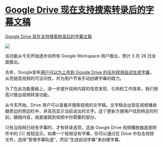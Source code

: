 # [Google Drive 现在支持搜索转录后的字幕文稿](https://github.com/jaaleng/jaaleng.github.io/issues/172)

[Google Drive 现在支持搜索转录后的字幕文稿](https://workspaceupdates.googleblog.com/2025/02/google-drive-video-transcripts.html)

<!--more-->

![](https://pic.superbed.cc/item/67bd1447d4a81ff0af18e389.jpg)


该功能从今天开始逐步向所有 Google Workspace 用户推出，预计 3 月 26 日全面推出。

去年，Google宣布[用户可以为上传到 Google Drive 的任何视频自动生成字幕](https://workspaceupdates.googleblog.com/2024/06/automatically-generated-captions-for-videos-google-drive.html)，从而提高视频的可访问性，并为用户节省手动创建字幕的精力。

为了在此功能基础上，进一步提升视频内容的信息发现、引用和工作效率，我们很高兴推出视频转录功能。

从今天开始，Drive 用户可以查看并搜索视频的文字稿。文字稿会出现在视频播放器旁边的侧边栏中，并高亮显示当前说出的文字。这个更新方便用户找到特定的时刻，跟随内容，或直接跳到视频中你需要的部分。

只有当视频已经有字幕时，才有转录选项，这由 Google Drive 视频播放器底部控件中的 CC 按钮显示。如果一个视频没有字幕，你可以通过在 Drive 中右击视频文件，选择“管理字幕轨道”，然后“生成自动字幕”来创建字幕。


